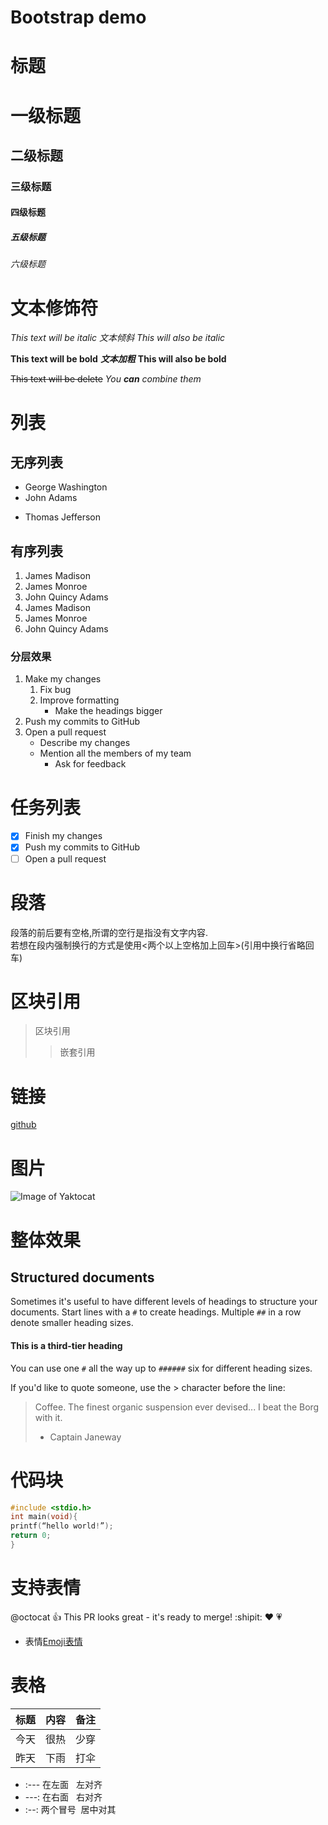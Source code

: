 # Bootstrap demo

# 标题
# 一级标题
## 二级标题
### 三级标题
#### 四级标题
##### 五级标题
###### 六级标题

# 文本修饰符
 *This text will be italic*
 *文本倾斜*
 _This will also be italic_

**This text will be bold**
_**文本加粗**_
__This will also be bold__

~~This text will be delete~~
_You **can** combine them_

# 列表
## 无序列表
- George Washington
- John Adams
* Thomas Jefferson
## 有序列表
1. James Madison
2. James Monroe
3. John Quincy Adams
1. James Madison
1. James Monroe
1. John Quincy Adams
### 分层效果
1. Make my changes
   1. Fix bug
   2. Improve formatting
      * Make the headings bigger
2. Push my commits to GitHub
3. Open a pull request
   * Describe my changes
   * Mention all the members of my team
     * Ask for feedback
# 任务列表
- [x] Finish my changes
- [x] Push my commits to GitHub
- [ ] Open a pull request
# 段落
段落的前后要有空格,所谓的空行是指没有文字内容.  
若想在段内强制换行的方式是使用<两个以上空格加上回车>(引用中换行省略回车)
 # 区块引用
 >区块引用
 >>嵌套引用
# 链接
[github](http://github.com)
# 图片
![Image of Yaktocat](https://octodex.github.com/images/yaktocat.png)
# 整体效果
## Structured documents

Sometimes it's useful to have different levels of headings to structure your documents. Start lines with a `#` to create headings. Multiple `##` in a row denote smaller heading sizes.

#### This is a third-tier heading

You can use one `#` all the way up to `######` six for different heading sizes.

If you'd like to quote someone, use the > character before the line:

> Coffee. The finest organic suspension ever devised... I beat the Borg with it.
> - Captain Janeway
# 代码块
```c
#include <stdio.h>
int main(void){
printf(“hello world!”);
return 0;
}
```
# 支持表情
@octocat :+1: This PR looks great - it's ready to merge! :shipit:
:heart: :heartpulse:
* 表情[Emoji表情](https://www.webpagefx.com/tools/emoji-cheat-sheet/)
# 表格
标题 | 内容 | 备注
:-----|:------:|-----:
今天 | 很热 | 少穿
昨天 | 下雨 | 打伞
* :--- 在左面   左对齐
* ---: 在右面   右对齐
* :--: 两个冒号  居中对其
